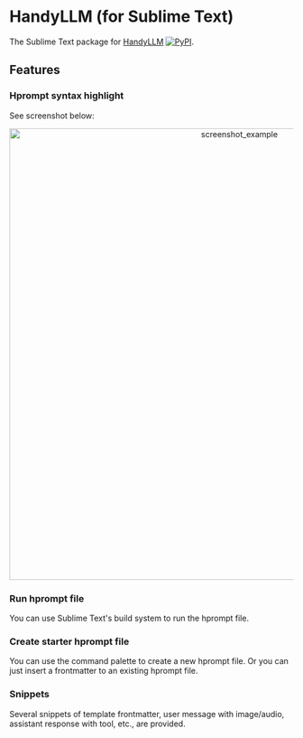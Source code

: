 # HandyLLM (for Sublime Text)

The Sublime Text package for [HandyLLM](https://github.com/atomiechen/HandyLLM) [![PyPI](https://img.shields.io/pypi/v/HandyLLM?logo=pypi&logoColor=white)](https://pypi.org/project/HandyLLM/).


## Features

### Hprompt syntax highlight

See screenshot below:

<div align="middle">
<img width="800" alt="screenshot_example" src="https://github.com/user-attachments/assets/1649511d-67a5-4534-bcc4-8a654257dff5" />
</div>


### Run hprompt file

You can use Sublime Text's build system to run the hprompt file. 

### Create starter hprompt file

You can use the command palette to create a new hprompt file. Or you can just insert a frontmatter to an existing hprompt file.

### Snippets

Several snippets of template frontmatter, user message with image/audio, assistant response with tool, etc., are provided.
